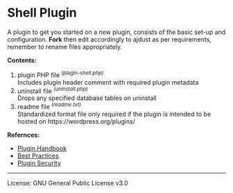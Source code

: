 # Shell Plugin
<p>A plugin to get you started on a new plugin, consists of the basic set-up and configuration. <strong>Fork</strong> then edit accordingly to ajdust as per requirements, remember to rename files appropriately.</p>

<p><strong>Contents:</strong></p>

<ol>
    <li>plugin PHP file <sup><em>(plugin-shell.php)</em></sup><br>Includes plugin header comment with required plugin metadata</li>
    <li>uninstall file <sup><em>(uninstall.php)</em></sup><br>Drops any specified database tables on uninstall</li>
    <li>readme file <sup><em>(readme.txt)</em></sup><br>Standardized format file only required if the plugin is intended to be hosted on https://wordpress.org/plugins/</li>
</ol>

<p><strong>Refernces:</strong></p>

<ul>
    <li><a href="https://developer.wordpress.org/plugins/">Plugin Handbook</a></li>
    <li><a href="https://developer.wordpress.org/plugins/the-basics/best-practices/">Best Practices</a></li>
    <li><a href="https://developer.wordpress.org/plugins/security/">Plugin Security</a></li>
</ul>
<hr>
License: GNU General Public License v3.0
